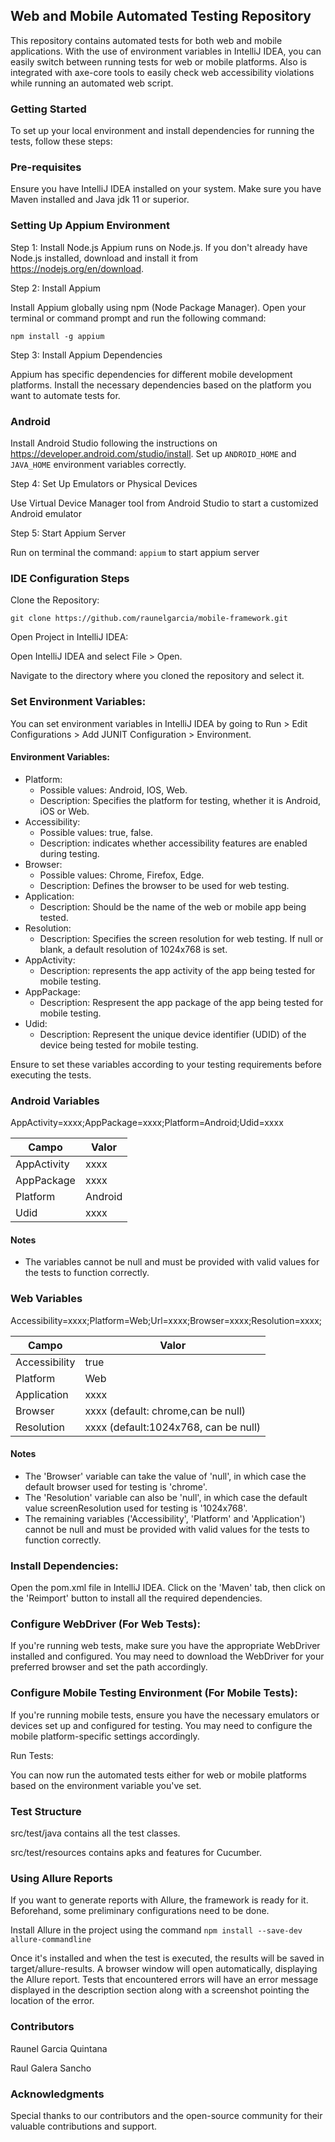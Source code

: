 ## Web and Mobile Automated Testing Repository

This repository contains automated tests for both web and mobile applications. With the use of environment variables in IntelliJ IDEA, you can easily switch between running tests for web or mobile platforms. Also is integrated with axe-core tools to easily check web accessibility violations while running an automated web script.

### Getting Started
To set up your local environment and install dependencies for running the tests, follow these steps:

### Pre-requisites
Ensure you have IntelliJ IDEA installed on your system.
Make sure you have Maven installed and Java jdk 11 or superior.

### Setting Up Appium Environment

Step 1: Install Node.js
Appium runs on Node.js. If you don't already have Node.js installed, download and install it from https://nodejs.org/en/download.

Step 2: Install Appium

Install Appium globally using npm (Node Package Manager). Open your terminal or command prompt and run the following command: 

`npm install -g appium`

Step 3: Install Appium Dependencies

Appium has specific dependencies for different mobile development platforms. Install the necessary dependencies based on the platform you want to automate tests for.

### Android
Install Android Studio following the instructions on https://developer.android.com/studio/install.
Set up `ANDROID_HOME` and `JAVA_HOME` environment variables correctly.

Step 4: Set Up Emulators or Physical Devices

Use Virtual Device Manager tool from Android Studio to start a customized Android emulator

Step 5: Start Appium Server

Run on terminal the command: `appium` to start appium server

### IDE Configuration Steps
Clone the Repository:

`git clone https://github.com/raunelgarcia/mobile-framework.git`

Open Project in IntelliJ IDEA:

Open IntelliJ IDEA and select File > Open.

Navigate to the directory where you cloned the repository and select it.

### Set Environment Variables:

You can set environment variables in IntelliJ IDEA by going to Run > Edit Configurations > Add JUNIT Configuration > Environment.

#### Environment Variables:
- Platform:
  - Possible values: Android, IOS, Web.
  - Description: Specifies the platform for testing, whether it is Android, iOS or Web.
- Accessibility:
  - Possible values: true, false.
  - Description: indicates whether accessibility features are enabled during testing.
- Browser:
  - Possible values: Chrome, Firefox, Edge.
  - Description: Defines the browser to be used for web testing. 
- Application:
  - Description: Should be the name of the web or mobile app being tested.
- Resolution: 
  - Description: Specifies the screen resolution for web testing. If null or blank, a default resolution of 1024x768 is set.
- AppActivity: 
  - Description: represents the app activity of the app being tested for mobile testing.
- AppPackage: 
  - Description: Respresent the app package of the app being tested for mobile testing.
- Udid: 
  - Description: Represent the unique device identifier (UDID) of the device being tested for mobile testing.

Ensure to set these variables according to your testing requirements before executing the tests.

### Android Variables

AppActivity=xxxx;AppPackage=xxxx;Platform=Android;Udid=xxxx

| Campo          | Valor   |
|----------------|---------|
| AppActivity    | xxxx    |
| AppPackage     | xxxx    |
| Platform       | Android |
| Udid           | xxxx    |

#### Notes 

- The variables cannot be null and must be provided with valid values for the tests to function correctly.


### Web Variables

Accessibility=xxxx;Platform=Web;Url=xxxx;Browser=xxxx;Resolution=xxxx;

| Campo         | Valor                                |
|---------------|--------------------------------------|
| Accessibility | true                                 |
| Platform      | Web                                  |
| Application   | xxxx                                 |
| Browser       | xxxx (default: chrome,can be null)   |
| Resolution    | xxxx (default:1024x768, can be null) |

#### Notes

- The 'Browser' variable can take the value of 'null', in which case the default browser used for testing is 'chrome'.
- The 'Resolution' variable can also be 'null', in which case the default value screenResolution used for testing is '1024x768'.
- The remaining variables ('Accessibility', 'Platform' and 'Application') cannot be null and must be provided with valid values for the tests to function correctly.

### Install Dependencies:

Open the pom.xml file in IntelliJ IDEA. Click on the 'Maven' tab, then click on the 'Reimport' button to install all the required dependencies.

### Configure WebDriver (For Web Tests):

If you're running web tests, make sure you have the appropriate WebDriver installed and configured. You may need to download the WebDriver for your preferred browser and set the path accordingly.

### Configure Mobile Testing Environment (For Mobile Tests):

If you're running mobile tests, ensure you have the necessary emulators or devices set up and configured for testing. You may need to configure the mobile platform-specific settings accordingly.

Run Tests:

You can now run the automated tests either for web or mobile platforms based on the environment variable you've set.

### Test Structure

src/test/java contains all the test classes.

src/test/resources contains apks and features for Cucumber.

### Using Allure Reports

If you want to generate reports with Allure, the framework is ready for it. Beforehand, some preliminary configurations need to be done.

Install Allure in the project using the command `npm install --save-dev allure-commandline`

Once it's installed and when the test is executed, the results will be saved in target/allure-results. A browser window will open automatically, displaying the Allure report.
Tests that encountered errors will have an error message displayed in the description section along with a screenshot pointing the location of the error.


### Contributors

Raunel Garcia Quintana

Raul Galera Sancho

### Acknowledgments

Special thanks to our contributors and the open-source community for their valuable contributions and support.
